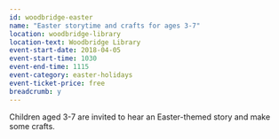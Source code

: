 ```yaml
---
id: woodbridge-easter
name: "Easter storytime and crafts for ages 3-7"
location: woodbridge-library
location-text: Woodbridge Library
event-start-date: 2018-04-05
event-start-time: 1030
event-end-time: 1115
event-category: easter-holidays
event-ticket-price: free
breadcrumb: y
---
```


Children aged 3-7 are invited to hear an Easter-themed story and make some crafts.
